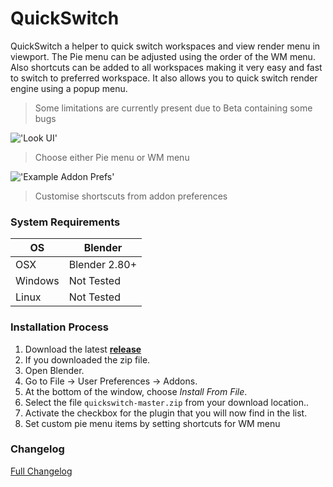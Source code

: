 # QuickSwitch

QuickSwitch a helper to quick switch workspaces and view render menu in viewport. The Pie menu can be adjusted using the order of the WM menu. Also shortcuts can be added to all workspaces making it very easy and fast to switch to preferred workspace. It also allows you to quick switch render engine using a popup menu.

> Some limitations are currently present due to Beta containing some bugs

!['Look UI'](https://raw.githubusercontent.com/wiki/schroef/quickswitch/images/quickswitch_v0.0.5.jpg?v25-12-2018)

> Choose either Pie menu or WM menu

!['Example Addon Prefs'](https://raw.githubusercontent.com/wiki/schroef/quickswitch/images/addon-preferences_v0.0.5.jpg?v25-12-2018)

> Customise shortscuts from addon preferences



### System Requirements

| **OS** | **Blender** |
| ------------- | ------------- |
| OSX | Blender 2.80+ |
| Windows | Not Tested |
| Linux | Not Tested |


### Installation Process

1. Download the latest <b>[release](https://github.com/schroef/quickswitch/releases/)</b>
2. If you downloaded the zip file.
3. Open Blender.
4. Go to File -> User Preferences -> Addons.
5. At the bottom of the window, choose *Install From File*.
6. Select the file `quickswitch-master.zip` from your download location..
7. Activate the checkbox for the plugin that you will now find in the list.
8. Set custom pie menu items by setting shortcuts for WM menu


### Changelog
[Full Changelog](CHANGELOG.md)





<!--
- Fill in data
 -
 -
-->

